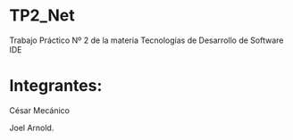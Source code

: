 # TP2_Net
Trabajo Práctico Nº 2 de la materia Tecnologías de Desarrollo de Software IDE
# Integrantes:
César Mecánico

Joel Arnold.
